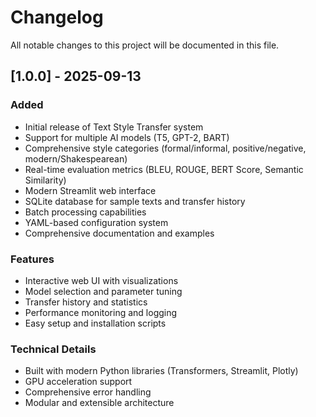 # Changelog

All notable changes to this project will be documented in this file.

## [1.0.0] - 2025-09-13

### Added
- Initial release of Text Style Transfer system
- Support for multiple AI models (T5, GPT-2, BART)
- Comprehensive style categories (formal/informal, positive/negative, modern/Shakespearean)
- Real-time evaluation metrics (BLEU, ROUGE, BERT Score, Semantic Similarity)
- Modern Streamlit web interface
- SQLite database for sample texts and transfer history
- Batch processing capabilities
- YAML-based configuration system
- Comprehensive documentation and examples

### Features
- Interactive web UI with visualizations
- Model selection and parameter tuning
- Transfer history and statistics
- Performance monitoring and logging
- Easy setup and installation scripts

### Technical Details
- Built with modern Python libraries (Transformers, Streamlit, Plotly)
- GPU acceleration support
- Comprehensive error handling
- Modular and extensible architecture
